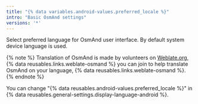```yaml
---
title: "{% data variables.android-values.preferred_locale %}"
intro: "Basic OsmAnd settings"
versions: '*'
---
```


Select preferred language for OsmAnd user interface. By default system device language is used.

{% note %}
Translation of OsmAnd is made by volunteers on [Weblate.org](https://weblate.org), {% data reusables.links.weblate-osmand %} you can join to help translate OsmAnd on your language, {% data reusables.links.weblate-osmand %}. 
{% endnote %}

You can change "{% data reusables.android-values.preferred_locale %}" in {% data reusables.general-settings.display-language-android %}.